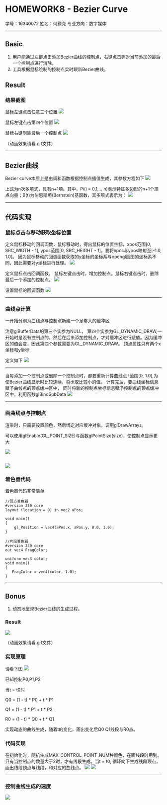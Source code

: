 # HOMEWORK8 - Bezier Curve

学号：16340072 
姓名：何颢尧 
专业方向：数字媒体

---

## Basic
1. 用户能通过左键点击添加Bezier曲线的控制点，右键点击则对当前添加的最后一个控制点进行消除。
2. 工具根据鼠标绘制的控制点实时跟新Bezier曲线。

## Result
### 结果截图
鼠标左键点击任意三个位置
![](images/1.PNG)

鼠标左键点击第四个位置
![](images/2.PNG)

鼠标右键删除最后一个控制点
![](images/3.PNG)


（动画效果请看.gif文件）

---


## Bezier曲线
Bezier curve本质上是由调和函数根据控制点插值生成，其参数方程如下
![](images/4.PNG)

上式为n次多项式，具有n+1项。其中，Pi(i = 0,1,... n)表示特征多边形的n+1个顶点向量；B(t)为伯恩斯坦(Bernstein)基函数，其多项式表示为：
![](images/5.PNG)

---

## 代码实现

### 鼠标点击与移动获取坐标位置

定义鼠标移动的回调函数，鼠标移动时，得出鼠标的位置坐标，xpos范围[0, SRC_WIDTH - 1], ypos范围[0, SRC_HEIGHT - 1]。要将xpos与ypos映射至[-1.0, 1.0]。
因为鼠标移动的回调函数获取的y坐标的坐标系与opengl画图的坐标系不同，因此需要对y坐标进行处理。
![](images/code11.PNG)

定义鼠标点击回调函数，
鼠标左键点击时，增加控制点。鼠标右键点击时，删除最后一个添加的控制点。
![](images/code10.PNG)

设置鼠标的回调函数
![](images/code9.PNG)

---

### 曲线点计算

一开始分别为曲线点与控制点新建一个足够大的缓冲区

注意glBufferData的第三个实参为NULL， 第四个实参为GL_DYNAMIC_DRAW,一开始时是没有控制点的，然后在后来添加控制点，才对缓冲区进行赋值。因为缓冲区的值会变，因此第四个参数需要为GL_DYNAMIC_DRAW。
顶点属性只有两个x坐标和y坐标

定义如下
![](images/code8.PNG)

---

当每添加一个控制点或删除一个控制点时，都要重新计算曲线点
t范围[0, 1.0],为使Bezier曲线显示时比较连续，将dt取比较小的值。
计算完后，要曲线坐标信息赋予曲线点的顶点缓冲区中， 同时将新的控制点坐标信息赋予控制点的顶点缓冲区中。利用函数glBindSubData
![](images/code7.PNG)

---


### 画曲线点与控制点

渲染时，只需要设置颜色，然后绑定对应缓冲对象，调用glDrawArrays,

可以使用glEnable(GL_POINT_SIZE)与函数glPointSize(size)，使控制点显示更大

![](images/code4.PNG)

![](images/code5.PNG)
---


### 着色器代码
着色器代码非常简单
```
//顶点着色器
#version 330 core
layout (location = 0) in vec2 aPos;

void main()
{
    gl_Position = vec4(aPos.x, aPos.y, 0.0, 1.0); 
}  

//片段着色器
#version 330 core
out vec4 FragColor;

uniform vec3 color;
void main()
{             
   FragColor = vec4(color, 1.0);
}

```

---

## Bonus
1. 动态地呈现Bezier曲线的生成过程。

### Result
![](images/6.PNG)

（动画效果请看.gif文件）


### 实现原理
请看下图
![](images/7.PNG)

已知控制P0,P1,P2

当t = t0时

Q0 = (1 - t) * P0 + t * P1

Q1 = (1 - t) * P1 + t * P2


R0 = (1 - t) * Q0 + t * Q1


实现动态的曲线生成，随着t的变化，画出变化后Q0 Q1线段与R0点。


### 代码实现
在初始化时，随机生成MAX_CONTROL_POINT_NUM种颜色，在画线段时用到。
只有当控制点的数量大于2时，才有线段生成。当t = t0, 循环向下生成线段顶点，
画出线段顶点与线段，和对应的曲线点。
![](images/code2.PNG)
![](images/code3.PNG)

---

### 控制曲线生成的速度
![](images/code1.PNG)